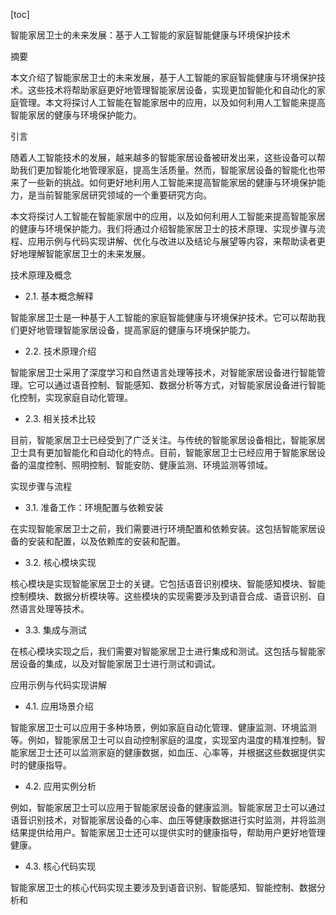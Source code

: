 
[toc]                    
                
                
智能家居卫士的未来发展：基于人工智能的家庭智能健康与环境保护技术

摘要

本文介绍了智能家居卫士的未来发展，基于人工智能的家庭智能健康与环境保护技术。这些技术将帮助家庭更好地管理智能家居设备，实现更加智能化和自动化的家庭管理。本文将探讨人工智能在智能家居中的应用，以及如何利用人工智能来提高智能家居的健康与环境保护能力。

引言

随着人工智能技术的发展，越来越多的智能家居设备被研发出来，这些设备可以帮助我们更加智能化地管理家庭，提高生活质量。然而，智能家居设备的智能化也带来了一些新的挑战。如何更好地利用人工智能来提高智能家居的健康与环境保护能力，是当前智能家居研究领域的一个重要研究方向。

本文将探讨人工智能在智能家居中的应用，以及如何利用人工智能来提高智能家居的健康与环境保护能力。我们将通过介绍智能家居卫士的技术原理、实现步骤与流程、应用示例与代码实现讲解、优化与改进以及结论与展望等内容，来帮助读者更好地理解智能家居卫士的未来发展。

技术原理及概念

- 2.1. 基本概念解释

智能家居卫士是一种基于人工智能的家庭智能健康与环境保护技术。它可以帮助我们更好地管理智能家居设备，提高家庭的健康与环境保护能力。

- 2.2. 技术原理介绍

智能家居卫士采用了深度学习和自然语言处理等技术，对智能家居设备进行智能管理。它可以通过语音控制、智能感知、数据分析等方式，对智能家居设备进行智能化控制，实现家庭自动化管理。

- 2.3. 相关技术比较

目前，智能家居卫士已经受到了广泛关注。与传统的智能家居设备相比，智能家居卫士具有更加智能化和自动化的特点。目前，智能家居卫士已经应用于智能家居设备的温度控制、照明控制、智能安防、健康监测、环境监测等领域。

实现步骤与流程

- 3.1. 准备工作：环境配置与依赖安装

在实现智能家居卫士之前，我们需要进行环境配置和依赖安装。这包括智能家居设备的安装和配置，以及依赖库的安装和配置。

- 3.2. 核心模块实现

核心模块是实现智能家居卫士的关键。它包括语音识别模块、智能感知模块、智能控制模块、数据分析模块等。这些模块的实现需要涉及到语音合成、语音识别、自然语言处理等技术。

- 3.3. 集成与测试

在核心模块实现之后，我们需要对智能家居卫士进行集成和测试。这包括与智能家居设备的集成，以及对智能家居卫士进行测试和调试。

应用示例与代码实现讲解

- 4.1. 应用场景介绍

智能家居卫士可以应用于多种场景，例如家庭自动化管理、健康监测、环境监测等。例如，智能家居卫士可以自动控制家庭的温度，实现室内温度的精准控制。智能家居卫士还可以监测家庭的健康数据，如血压、心率等，并根据这些数据提供实时的健康指导。

- 4.2. 应用实例分析

例如，智能家居卫士可以应用于智能家居设备的健康监测。智能家居卫士可以通过语音识别技术，对智能家居设备的心率、血压等健康数据进行实时监测，并将监测结果提供给用户。智能家居卫士还可以提供实时的健康指导，帮助用户更好地管理健康。

- 4.3. 核心代码实现

智能家居卫士的核心代码实现主要涉及到语音识别、智能感知、智能控制、数据分析和

